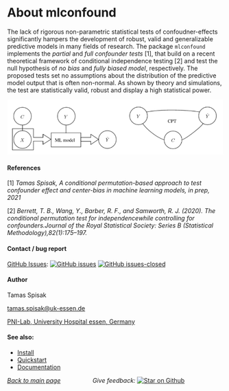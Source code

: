 # About mlconfound

The lack of rigorous non-parametric statistical tests of confoudner-effects significantly hampers the development of
robust, valid and generalizable predictive models in many fields of research.
The package `mlconfound` implements the *partial* and *full confounder tests* [1], that build on a recent theoretical framework of conditional 
independence testing [2] and test the null hypothesis of *no bias* and *fully biased model*, respectively.
The proposed tests set no assumptions about the distribution of the predictive model output that is often non-normal.
As shown by theory and simulations, the test are statistically valid, robust and display a high statistical power.

![biased model example](_static/schematic.png "An example of a biased model")


#### References
[1] *Tamas Spisak, A conditional permutation-based approach to test confounder effect and center-bias in machine learning
models, in prep, 2021*

[2] *Berrett, T. B., Wang, Y., Barber, R. F., and Samworth, R. J. (2020). The conditional permutation test for
independencewhile controlling for confounders.Journal of the Royal Statistical Society: 
Series B (Statistical Methodology),82(1):175–197.*

#### Contact / bug report
[GitHub Issues](https://github.com/pni-lab/mlconfound/issues): 
[![GitHub issues](https://img.shields.io/github/issues/pni-lab/mlconfound.svg)](https://GitHub.com/pni-lab/mlconfound/issues/)
[![GitHub issues-closed](https://img.shields.io/github/issues-closed/pni-lab/mlconfound.svg)](https://GitHub.com/pni-lab/mlconfound/issues?q=is%3Aissue+is%3Aclosed)


#### Author
Tamas Spisak

<tamas.spisak@uk-essen.de>

[PNI-Lab, University Hospital essen, Germany](https://pni-lab.github.io/)

#### See also:
* [Install](install.md)
* [Quickstart](quickstart.rst)
* [Documentation](docs.md)


[*Back to main page*](index.rst)  &nbsp; &nbsp; &nbsp; &nbsp; &nbsp; &nbsp; &nbsp; &nbsp; &nbsp; *Give feedback:* [![Star on Github](https://img.shields.io/github/stars/pni-lab/mlconfound.svg?style=social&label=Star&maxAge=2592000)](https://GitHub.com/pni-lab/mlconfound/stargazers/)
